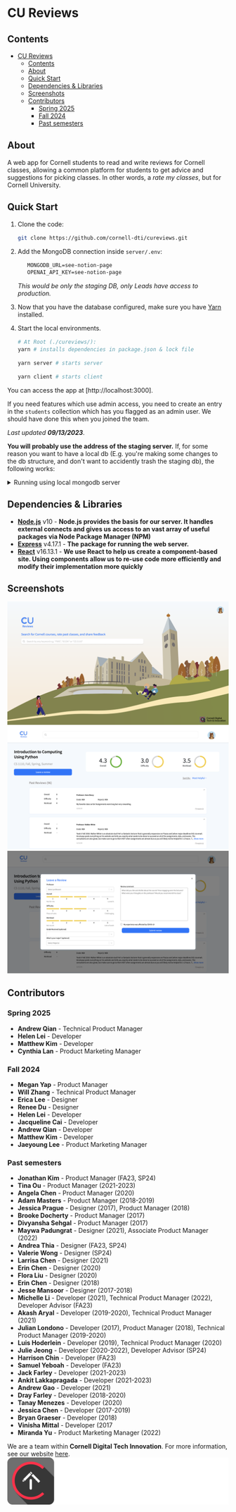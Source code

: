 # CU Reviews

## Contents

- [CU Reviews](#cu-reviews)
  - [Contents](#contents)
  - [About](#about)
  - [Quick Start](#quick-start)
  - [Dependencies \& Libraries](#dependencies--libraries)
  - [Screenshots](#screenshots)
  - [Contributors](#contributors)
    - [Spring 2025](#spring-2025)
    - [Fall 2024](#fall-2024)
    - [Past semesters](#past-semesters)

## About

A web app for Cornell students to read and write reviews for Cornell classes, allowing a common platform for students to get advice and suggestions for picking classes. In other words, a _rate my classes_, but for Cornell University.

## Quick Start

1. Clone the code:

   ```bash
   git clone https://github.com/cornell-dti/cureviews.git
   ```

2. Add the MongoDB connection inside `server/.env`:

   ```txt
      MONGODB_URL=see-notion-page
      OPENAI_API_KEY=see-notion-page
   ```

   _This would be only the staging DB, only Leads have access to production._

3. Now that you have the database configured, make sure you have [Yarn](https://classic.yarnpkg.com/) installed.
4. Start the local environments.

   ```bash
   # At Root (./cureviews/):
   yarn # installs dependencies in package.json & lock file
   ```

   ```bash
   yarn server # starts server
   ```

   ```bash
   yarn client # starts client
   ```

You can access the app at [http://localhost:3000].

If you need features which use admin access, you need to create an entry in the `students` collection which has you flagged as an admin user. We should have done this when you joined the team.

_Last updated **09/13/2023**_.

**You will probably use the address of the staging server.** If, for some reason you want to have a local db (E.g. you're making some changes to the db structure, and don't want to accidently trash the staging db), the following works:

<details><summary>Running using local mongodb server</summary>
<p>

Option 1:

Previously, you would start a server like so:

```bash
MONGODB_URL='mongodb://foo' yarn workspace server start
```

There is also something called "fallback mode", which you can trigger by starting the server with the ALLOW_LOCAL env variable set to 1, and **without** setting MONGODB_URL. Fallback mode automatically configures a blank mongodb for use in the application, and then scrapes some data from Cornell's endpoint for you to test. There will not be any reviews by default.

```bash
ALLOW_LOCAL=1 yarn workspace server start
```

Option 2:

<details><summary>If you really, really do want to use a local Mongo instance using mongod (not recommended), this might work: </summary>

You need the mongodb database tools and server installed. They are available [here](https://docs.mongodb.com/database-tools/) and [here](https://www.mongodb.com/download-center/community). If, for some reason, you want to use the tools on a linux box, you will probably have to build them from source [here](https://github.com/mongodb/mongo-tools).

```bash
mkdir mongo # create a directory for mongo to dump its files in
mongod --dbpath mongo/ --port 3001 # launch the mongo server on localhost:3001
```

Set your `MONGODB_URL` to `mongodb://localhost:3001`

You will probably want to restore some collections from a bson, in which case you should, in a new terminal:

```bash
mongorestore -h 127.0.0.1 --port 3001 -d test /path/to/your/bson.bson --drop
```

You will probably need to run this for the `classes`, `subjects` and `reviews` collections (Perhaps also `students`). Ask a team member for the bsons if you need them. If this errors, it might be because the `-d test` specifies the wrong database name (`test`), in which case you should figure out your db name, and replace `-d test` with `-d dbname`. Note that it **won't** error on the command, the only evidence of an error is that none of collections will be show up on the site (i.e. no classes visible).

</details>

</p>
</details>

## Dependencies & Libraries

- **[Node.js](https://nodejs.org/en/about/)** v10 - **Node.js provides the basis for our server. It handles external connects and gives us access to an vast array of useful packages via Node Package Manager (NPM)**
- **[Express](https://expressjs.com/)** v4.17.1 - **The package for running the web server.**
- **[React](https://reactjs.org/)** v16.13.1 - **We use React to help us create a component-based site. Using components allow us to re-use code more efficiently and modify their implementation more quickly**

## Screenshots

![Homepage](./.github/homepage-ss.png)
![Course Review](./.github/review-page-ss.png)
![Leave a Review](./.github/make-review-ss.png)

## Contributors

### Spring 2025

- **Andrew Qian** - Technical Product Manager
- **Helen Lei** - Developer
- **Matthew Kim** - Developer
- **Cynthia Lan** - Product Marketing Manager

### Fall 2024

- **Megan Yap** - Product Manager
- **Will Zhang** - Technical Product Manager
- **Erica Lee** - Designer
- **Renee Du** - Designer
- **Helen Lei** - Developer
- **Jacqueline Cai** - Developer
- **Andrew Qian** - Developer
- **Matthew Kim** - Developer
- **Jaeyoung Lee** - Product Marketing Manager

### Past semesters

- **Jonathan Kim** - Product Manager (FA23, SP24)
- **Tina Ou** - Product Manager (2021-2023)
- **Angela Chen** - Product Manager (2020)
- **Adam Masters** - Product Manager (2018-2019)
- **Jessica Prague** - Designer (2017), Product Manager (2018)
- **Brooke Docherty** - Product Manager (2017)
- **Divyansha Sehgal** - Product Manager (2017)
- **Maywa Padungrat** - Designer (2021), Associate Product Manager (2022)
- **Andrea Thia** - Designer (FA23, SP24)
- **Valerie Wong** - Designer (SP24)
- **Larrisa Chen** - Designer (2021)
- **Erin Chen** - Designer (2020)
- **Flora Liu** - Designer (2020)
- **Erin Chen** - Designer (2018)
- **Jesse Mansoor** - Designer (2017-2018)
- **Michelle Li** - Developer (2021), Technical Product Manager (2022), Developer Advisor (FA23)
- **Akash Aryal** - Developer (2019-2020), Technical Product Manager (2021)
- **Julian Londono** - Developer (2017), Product Manager (2018), Technical Product Manager (2019-2020)
- **Luis Hoderlein** - Developer (2019), Technical Product Manager (2020)
- **Julie Jeong** - Developer (2020-2022), Developer Advisor (SP24)
- **Harrison Chin** - Developer (FA23)
- **Samuel Yeboah** - Developer (FA23)
- **Jack Farley** - Developer (2021-2023)
- **Ankit Lakkapragada** - Developer (2021-2023)
- **Andrew Gao** - Developer (2021)
- **Dray Farley** - Developer (2018-2020)
- **Tanay Menezes** - Developer (2020)
- **Jessica Chen** - Developer (2017-2019)
- **Bryan Graeser** - Developer (2018)
- **Vinisha Mittal** - Developer (2017
- **Miranda Yu** - Product Marketing Manager (2022)

We are a team within **Cornell Digital Tech Innovation**. For more information, see our website [here](https://cornelldti.org/).
<img src="./client/src/assets/img/dti-text-white-logo.png">
